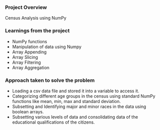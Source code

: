 ### Project Overview

 Census Analysis using NumPy


### Learnings from the project

 - NumPy functions
- Manipulation of data using Numpy
- Array Appending
- Array Slicing
- Array Filtering
- Array Aggregation


### Approach taken to solve the problem

 - Loading a csv data file and stored it into a variable to access it. 
- Categorizing different age groups in the census using standard NumPy functions like mean, min, max and standard deviation. 
- Subsetting and Identifying major and minor races in the data using boolean arrays. 
- Subsetting various levels of data and consolidating data of the educational qualifications of the citizens.



